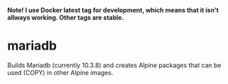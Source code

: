 **Note! I use Docker latest tag for development, which means that it isn't allways working. Other tags are stable.**

# mariadb
Builds Mariadb (currently 10.3.8) and creates Alpine packages that can be used (COPY) in other Alpine images.
